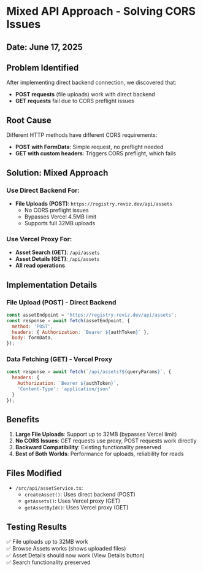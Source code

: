 # Mixed API Approach - Solving CORS Issues

## Date: June 17, 2025

## Problem Identified
After implementing direct backend connection, we discovered that:
- **POST requests** (file uploads) work with direct backend
- **GET requests** fail due to CORS preflight issues

## Root Cause
Different HTTP methods have different CORS requirements:
- **POST with FormData**: Simple request, no preflight needed
- **GET with custom headers**: Triggers CORS preflight, which fails

## Solution: Mixed Approach

### Use Direct Backend For:
- **File Uploads (POST)**: `https://registry.reviz.dev/api/assets`
  - No CORS preflight issues
  - Bypasses Vercel 4.5MB limit
  - Supports full 32MB uploads

### Use Vercel Proxy For:
- **Asset Search (GET)**: `/api/assets` 
- **Asset Details (GET)**: `/api/assets`
- **All read operations**

## Implementation Details

### File Upload (POST) - Direct Backend
```javascript
const assetEndpoint = 'https://registry.reviz.dev/api/assets';
const response = await fetch(assetEndpoint, {
  method: 'POST',
  headers: { Authorization: `Bearer ${authToken}` },
  body: formData,
});
```

### Data Fetching (GET) - Vercel Proxy
```javascript
const response = await fetch(`/api/assets?${queryParams}`, {
  headers: { 
    Authorization: `Bearer ${authToken}`,
    'Content-Type': 'application/json'
  }
});
```

## Benefits
1. **Large File Uploads**: Support up to 32MB (bypasses Vercel limit)
2. **No CORS Issues**: GET requests use proxy, POST requests work directly
3. **Backward Compatibility**: Existing functionality preserved
4. **Best of Both Worlds**: Performance for uploads, reliability for reads

## Files Modified
- `/src/api/assetService.ts`:
  - `createAsset()`: Uses direct backend (POST)
  - `getAssets()`: Uses Vercel proxy (GET)
  - `getAssetById()`: Uses Vercel proxy (GET)

## Testing Results
✅ File uploads up to 32MB work  
✅ Browse Assets works (shows uploaded files)  
✅ Asset Details should now work (View Details button)  
✅ Search functionality preserved